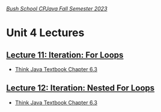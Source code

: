 [_Bush School CPJava Fall Semester 2023_](https://chandrunarayan.github.io/cpjava/)

# Unit 4 Lectures

## [Lecture 11: Iteration: For Loops](../../lectures/lecture11.pdf)
* [Think Java Textbook Chapter 6.3](https://books.trinket.io/thinkjava2/chapter6.html#sec74)

## [Lecture 12: Iteration: Nested For Loops](../../lectures/lecture12.pdf)
* [Think Java Textbook Chapter 6.3](https://books.trinket.io/thinkjava2/chapter6.html#sec75)